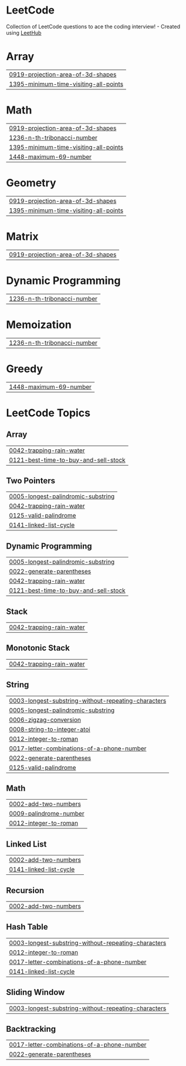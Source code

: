 # LeetCode
Collection of LeetCode questions to ace the coding interview! - Created using [LeetHub](https://github.com/QasimWani/LeetHub)


# Array
|  |
| ------- |
| [0919-projection-area-of-3d-shapes](https://github.com/aliArafat9/LeetCode/tree/master/0919-projection-area-of-3d-shapes) |
| [1395-minimum-time-visiting-all-points](https://github.com/aliArafat9/LeetCode/tree/master/1395-minimum-time-visiting-all-points) |
# Math
|  |
| ------- |
| [0919-projection-area-of-3d-shapes](https://github.com/aliArafat9/LeetCode/tree/master/0919-projection-area-of-3d-shapes) |
| [1236-n-th-tribonacci-number](https://github.com/aliArafat9/LeetCode/tree/master/1236-n-th-tribonacci-number) |
| [1395-minimum-time-visiting-all-points](https://github.com/aliArafat9/LeetCode/tree/master/1395-minimum-time-visiting-all-points) |
| [1448-maximum-69-number](https://github.com/aliArafat9/LeetCode/tree/master/1448-maximum-69-number) |
# Geometry
|  |
| ------- |
| [0919-projection-area-of-3d-shapes](https://github.com/aliArafat9/LeetCode/tree/master/0919-projection-area-of-3d-shapes) |
| [1395-minimum-time-visiting-all-points](https://github.com/aliArafat9/LeetCode/tree/master/1395-minimum-time-visiting-all-points) |
# Matrix
|  |
| ------- |
| [0919-projection-area-of-3d-shapes](https://github.com/aliArafat9/LeetCode/tree/master/0919-projection-area-of-3d-shapes) |
# Dynamic Programming
|  |
| ------- |
| [1236-n-th-tribonacci-number](https://github.com/aliArafat9/LeetCode/tree/master/1236-n-th-tribonacci-number) |
# Memoization
|  |
| ------- |
| [1236-n-th-tribonacci-number](https://github.com/aliArafat9/LeetCode/tree/master/1236-n-th-tribonacci-number) |
# Greedy
|  |
| ------- |
| [1448-maximum-69-number](https://github.com/aliArafat9/LeetCode/tree/master/1448-maximum-69-number) |
<!---LeetCode Topics Start-->
# LeetCode Topics
## Array
|  |
| ------- |
| [0042-trapping-rain-water](https://github.com/aliArafat9/LeetCode/tree/master/0042-trapping-rain-water) |
| [0121-best-time-to-buy-and-sell-stock](https://github.com/aliArafat9/LeetCode/tree/master/0121-best-time-to-buy-and-sell-stock) |
## Two Pointers
|  |
| ------- |
| [0005-longest-palindromic-substring](https://github.com/aliArafat9/LeetCode/tree/master/0005-longest-palindromic-substring) |
| [0042-trapping-rain-water](https://github.com/aliArafat9/LeetCode/tree/master/0042-trapping-rain-water) |
| [0125-valid-palindrome](https://github.com/aliArafat9/LeetCode/tree/master/0125-valid-palindrome) |
| [0141-linked-list-cycle](https://github.com/aliArafat9/LeetCode/tree/master/0141-linked-list-cycle) |
## Dynamic Programming
|  |
| ------- |
| [0005-longest-palindromic-substring](https://github.com/aliArafat9/LeetCode/tree/master/0005-longest-palindromic-substring) |
| [0022-generate-parentheses](https://github.com/aliArafat9/LeetCode/tree/master/0022-generate-parentheses) |
| [0042-trapping-rain-water](https://github.com/aliArafat9/LeetCode/tree/master/0042-trapping-rain-water) |
| [0121-best-time-to-buy-and-sell-stock](https://github.com/aliArafat9/LeetCode/tree/master/0121-best-time-to-buy-and-sell-stock) |
## Stack
|  |
| ------- |
| [0042-trapping-rain-water](https://github.com/aliArafat9/LeetCode/tree/master/0042-trapping-rain-water) |
## Monotonic Stack
|  |
| ------- |
| [0042-trapping-rain-water](https://github.com/aliArafat9/LeetCode/tree/master/0042-trapping-rain-water) |
## String
|  |
| ------- |
| [0003-longest-substring-without-repeating-characters](https://github.com/aliArafat9/LeetCode/tree/master/0003-longest-substring-without-repeating-characters) |
| [0005-longest-palindromic-substring](https://github.com/aliArafat9/LeetCode/tree/master/0005-longest-palindromic-substring) |
| [0006-zigzag-conversion](https://github.com/aliArafat9/LeetCode/tree/master/0006-zigzag-conversion) |
| [0008-string-to-integer-atoi](https://github.com/aliArafat9/LeetCode/tree/master/0008-string-to-integer-atoi) |
| [0012-integer-to-roman](https://github.com/aliArafat9/LeetCode/tree/master/0012-integer-to-roman) |
| [0017-letter-combinations-of-a-phone-number](https://github.com/aliArafat9/LeetCode/tree/master/0017-letter-combinations-of-a-phone-number) |
| [0022-generate-parentheses](https://github.com/aliArafat9/LeetCode/tree/master/0022-generate-parentheses) |
| [0125-valid-palindrome](https://github.com/aliArafat9/LeetCode/tree/master/0125-valid-palindrome) |
## Math
|  |
| ------- |
| [0002-add-two-numbers](https://github.com/aliArafat9/LeetCode/tree/master/0002-add-two-numbers) |
| [0009-palindrome-number](https://github.com/aliArafat9/LeetCode/tree/master/0009-palindrome-number) |
| [0012-integer-to-roman](https://github.com/aliArafat9/LeetCode/tree/master/0012-integer-to-roman) |
## Linked List
|  |
| ------- |
| [0002-add-two-numbers](https://github.com/aliArafat9/LeetCode/tree/master/0002-add-two-numbers) |
| [0141-linked-list-cycle](https://github.com/aliArafat9/LeetCode/tree/master/0141-linked-list-cycle) |
## Recursion
|  |
| ------- |
| [0002-add-two-numbers](https://github.com/aliArafat9/LeetCode/tree/master/0002-add-two-numbers) |
## Hash Table
|  |
| ------- |
| [0003-longest-substring-without-repeating-characters](https://github.com/aliArafat9/LeetCode/tree/master/0003-longest-substring-without-repeating-characters) |
| [0012-integer-to-roman](https://github.com/aliArafat9/LeetCode/tree/master/0012-integer-to-roman) |
| [0017-letter-combinations-of-a-phone-number](https://github.com/aliArafat9/LeetCode/tree/master/0017-letter-combinations-of-a-phone-number) |
| [0141-linked-list-cycle](https://github.com/aliArafat9/LeetCode/tree/master/0141-linked-list-cycle) |
## Sliding Window
|  |
| ------- |
| [0003-longest-substring-without-repeating-characters](https://github.com/aliArafat9/LeetCode/tree/master/0003-longest-substring-without-repeating-characters) |
## Backtracking
|  |
| ------- |
| [0017-letter-combinations-of-a-phone-number](https://github.com/aliArafat9/LeetCode/tree/master/0017-letter-combinations-of-a-phone-number) |
| [0022-generate-parentheses](https://github.com/aliArafat9/LeetCode/tree/master/0022-generate-parentheses) |
<!---LeetCode Topics End-->